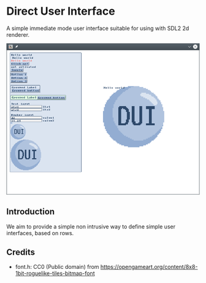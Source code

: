 Direct User Interface
=====================

A simple immediate mode user interface suitable for using with SDL2 2d renderer.

![Widgets demo](examples/elements_demo.png)

Introduction
------------

We aim to provide a simple non intrusive way to define simple user interfaces,
based on rows.

Credits
-------

- font.h: CC0 (Public domain) from
  <https://opengameart.org/content/8x8-1bit-roguelike-tiles-bitmap-font>
